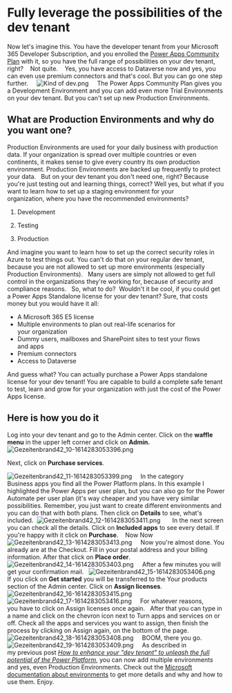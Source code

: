 
# Fully leverage the possibilities of the dev tenant

Now let's imagine this. You have the developer tenant from your
Microsoft 365 Developer Subscription, and you enrolled the [Power Apps
Community
Plan](https://powerapps.microsoft.com/en-us/communityplan/) with it, so
you have the full range of possibilities on your dev tenant, right? 
 
Not quite. 
 
Yes, you have access to Dataverse now and yes, you can even use premium
connectors and that's cool. But you can go one step further.  
 
![Kind of
dev.png](https://techcommunity.microsoft.com/t5/image/serverpage/image-id/258091i8EEA223F5C4F93A3/image-size/large?v=v2&px=999 "Kind of dev.png")
 
 
The Power Apps Community Plan gives you a Development Environment and
you can add even more Trial Environments on your dev tenant. But you
can't set up new Production Environments.  
 
## What are Production Environments and why do you want one?

Production Environments are used for your daily business with production
data. If your organization is spread over multiple countries or even
continents, it makes sense to give every country its own production
environment. Production Environments are backed up frequently to protect
your data.  
But on your dev tenant you don't need one, right? Because you're just
testing out and learning things, correct? Well yes, but what if you want
to learn how to set up a staging environment for your
organization, where you have the recommended environments? 
1.  Development 

2.  Testing 

3.  Production 

And imagine you want to learn how to set up the correct security roles
in Azure to test things out. You can't do that on your regular dev
tenant, because you are not allowed to set up more environments
(especially Production Environments).  
Many users are simply not allowed to get full control in
the organizations they're working for, because of security and
compliance reasons.  
So, what to do? 
Wouldn't it be cool, if you could get a Power Apps Standalone license
for your dev tenant? Sure, that costs money but you would have it all: 

-   A Microsoft 365 E5 license 
-   Multiple environments to plan out real-life scenarios for
    your organization 
-   Dummy users, mailboxes and SharePoint sites to test your flows
    and apps 
-   Premium connectors  
-   Access to Dataverse 


And guess what? You can actually purchase a Power Apps standalone
license for your dev tenant! You are capable to build a complete safe
tenant to test, learn and grow for your organization with just the cost
of the Power Apps license.  
 
## Here is how you do it
Log into your dev tenant and go to the Admin center. Click on
the **waffle menu** in the upper left corner and click on **Admin.** 
![Gezeitenbrand42_10-1614283053396.png](https://techcommunity.microsoft.com/t5/image/serverpage/image-id/258070i4789B9E7A641E5DF/image-size/medium?v=v2&px=400 "Gezeitenbrand42_10-1614283053396.png")
 
 

Next, click on **Purchase services**. 


![Gezeitenbrand42_11-1614283053399.png](https://techcommunity.microsoft.com/t5/image/serverpage/image-id/258071iF35EA04D9B7BB3B1/image-size/medium?v=v2&px=400 "Gezeitenbrand42_11-1614283053399.png")
 
 
In the category Business apps you find all the Power Platform plans. In
this example I highlighted the Power Apps per user plan, but you can
also go for the Power Automate per user plan (it's way cheaper and you
have very similar possibilities. Remember, you just want to create
different environments and you can do that with both plans. Then click
on **Details** to see, what's included. 
![Gezeitenbrand42_12-1614283053411.png](https://techcommunity.microsoft.com/t5/image/serverpage/image-id/258072i8BCA9B7FF04C188A/image-size/medium?v=v2&px=400 "Gezeitenbrand42_12-1614283053411.png")
 
 
 
In the next screen you can check all the details. Click on **Included
apps** to see every detail. If you're happy with it click
on **Purchase**. 
 
Now Now
![Gezeitenbrand42_13-1614283053413.png](https://techcommunity.microsoft.com/t5/image/serverpage/image-id/258078iEF9CD9DA000CDECC/image-size/medium?v=v2&px=400 "Gezeitenbrand42_13-1614283053413.png")
 
 
Now you're almost done. You already are at the Checkout. Fill in
your postal address and your billing information. After that click
on **Place order**. 
 
![Gezeitenbrand42_14-1614283053403.png](https://techcommunity.microsoft.com/t5/image/serverpage/image-id/258077i6B06A5523CEC4319/image-size/medium?v=v2&px=400 "Gezeitenbrand42_14-1614283053403.png")
 
 
After a few minutes you will get your confirmation mail.  
![Gezeitenbrand42_15-1614283053406.png](https://techcommunity.microsoft.com/t5/image/serverpage/image-id/258079iA8EEAE1C703AFF72/image-size/medium?v=v2&px=400 "Gezeitenbrand42_15-1614283053406.png")
 
 
If you click on **Get started** you will be transferred to the Your
products section of the Admin center. Click on **Assign licenses**. 
![Gezeitenbrand42_16-1614283053415.png](https://techcommunity.microsoft.com/t5/image/serverpage/image-id/258084i6FAEEF9B7CBC9FB0/image-size/medium?v=v2&px=400 "Gezeitenbrand42_16-1614283053415.png")
 
 
![Gezeitenbrand42_17-1614283053416.png](https://techcommunity.microsoft.com/t5/image/serverpage/image-id/258085i44FEA54BB42AFC8D/image-size/medium?v=v2&px=400 "Gezeitenbrand42_17-1614283053416.png")
 
 
For whatever reasons, you have to click on Assign licenses once again.  
After that you can type in a name and click on the chevron icon next to
Turn apps and services on or off. Check all the apps and services you
want to assign, then finish the process by clicking on Assign again, on
the bottom of the page. 
![Gezeitenbrand42_18-1614283053408.png](https://techcommunity.microsoft.com/t5/image/serverpage/image-id/258083i0D47FD018B5DDB99/image-size/medium?v=v2&px=400 "Gezeitenbrand42_18-1614283053408.png")
 
 
BOOM, there you go.  
![Gezeitenbrand42_19-1614283053409.png](https://techcommunity.microsoft.com/t5/image/serverpage/image-id/258088i5995FB523BAD8AA8/image-size/medium?v=v2&px=400 "Gezeitenbrand42_19-1614283053409.png")
 
 
As described in my previous post [*How to enhance your "dev tenant" to
unleash the full potential of the Power
Platform*](https://techcommunity.microsoft.com/t5/microsoft-365-pnp-blog/how-to-enhance-your-dev-tenant-to-unleash-the-full-potential-of/ba-p/2158336),
you can now add multiple environments and yes, even Production
Environments. Check out the [Microsoft documentation about
environments](https://docs.microsoft.com/en-us/power-platform/admin/create-environment) to
get more details and why and how to use them. Enjoy. 
 